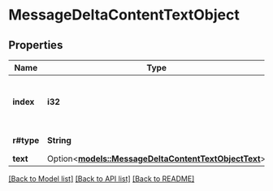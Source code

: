 # MessageDeltaContentTextObject

## Properties

Name | Type | Description | Notes
------------ | ------------- | ------------- | -------------
**index** | **i32** | The index of the content part in the message. | 
**r#type** | **String** | Always `text`. | 
**text** | Option<[**models::MessageDeltaContentTextObjectText**](MessageDeltaContentTextObject_text.md)> |  | [optional]

[[Back to Model list]](../README.md#documentation-for-models) [[Back to API list]](../README.md#documentation-for-api-endpoints) [[Back to README]](../README.md)



